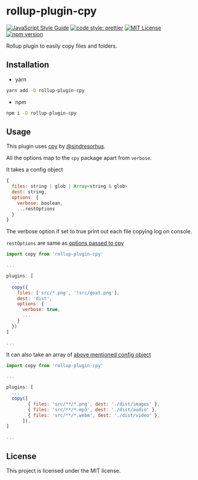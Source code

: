 # rollup-plugin-cpy

[![JavaScript Style Guide](https://img.shields.io/badge/code_style-standard-brightgreen.svg?style=flat-square)](https://standardjs.com)
[![code style: prettier](https://img.shields.io/badge/code_style-prettier-ff69b4.svg?style=flat-square)](https://github.com/prettier/prettier)
[![MIT License](https://img.shields.io/npm/l/rollup-plugin-cpy.svg?style=flat-square)](https://github.com/paulmelnikow/rollup-plugin-cpy/blob/master/LICENSE)
[![npm version](https://img.shields.io/npm/v/rollup-plugin-cpy.svg?style=flat-square)](https://npmjs.com/package/rollup-plugin-cpy)

Rollup plugin to easily copy files and folders.

## Installation

- yarn

```sh
yarn add -D rollup-plugin-cpy
```

- npm

```sh
npm i -D rollup-plugin-cpy
```

## Usage

This plugin uses [cpy](https://github.com/sindresorhus/cpy) by [@sindresorhus](https://github.com/sindresorhus).

All the options map to the `cpy` package apart from `verbose`.

It takes a config object

```js
{
  files: string | glob | Array<string & glob>
  dest: string,
  options: {
    verbose: boolean,
    ...restOptions
  }
}
```

The verbose option if set to true print out each file copying log on console.

`restOptions` are same as [options passed to cpy](https://github.com/sindresorhus/cpy#options)

```js
import copy from 'rollup-plugin-cpy'

...

plugins: [
  ...
  copy({
    files: ['src/*.png', '!src/goat.png'],
    dest: 'dist',
    options: {
      verbose: true,
      ...
    }
  })
]

...
```

It can also take an array of [above mentioned config object](#usage)

```js
import copy from 'rollup-plugin-cpy'

...

plugins: [
  ...
  copy([
        { files: 'src/**/*.png', dest: './dist/images' },
        { files: 'src/**/*.mp3', dest: './dist/audio' },
        { files: 'src/**/*.webm', dest: './dist/video' },
      ]),
]

...
```

## License

This project is licensed under the MIT license.
